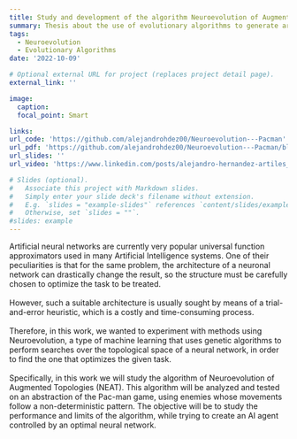 ```yaml
---
title: Study and development of the algorithm Neuroevolution of Augmented Topologies in the Pac-man environment
summary: Thesis about the use of evolutionary algorithms to generate artificial neural networks with optimal parameters and topology for solving the game of Pac-man in deterministic and stochastic environments.
tags:
  - Neuroevolution
  - Evolutionary Algorithms
date: '2022-10-09'

# Optional external URL for project (replaces project detail page).
external_link: ''

image:
  caption: 
  focal_point: Smart

links:
url_code: 'https://github.com/alejandrohdez00/Neuroevolution---Pacman'
url_pdf: 'https://github.com/alejandrohdez00/Neuroevolution---Pacman/blob/master/20220908_TFG_ALEJANDRO_HERNANDEZ_ARTILES.pdf'
url_slides: ''
url_video: 'https://www.linkedin.com/posts/alejandro-hernandez-artiles_algorithms-neuralnetworks-research-activity-6997651318991400960-9Lfd?utm_source=share&utm_medium=member_desktop'

# Slides (optional).
#   Associate this project with Markdown slides.
#   Simply enter your slide deck's filename without extension.
#   E.g. `slides = "example-slides"` references `content/slides/example-slides.md`.
#   Otherwise, set `slides = ""`.
#slides: example
---
```


Artificial neural networks are currently very popular universal function approximators used in many Artificial Intelligence systems. One of their peculiarities is that for the same problem, the architecture of a neuronal network can drastically change the result, so the structure must be carefully chosen to optimize the task to be treated.\
\
However, such a suitable architecture is usually sought by means of a trial-and-error heuristic, which is a costly and time-consuming process.\
\
Therefore, in this work, we wanted to experiment with methods using Neuroevolution, a type of machine learning that uses genetic algorithms to perform searches over the topological space of a neural network, in order to find the one that optimizes the given task.\
\
Specifically, in this work we will study the algorithm of Neuroevolution of Augmented Topologies (NEAT). This algorithm will be analyzed and tested on an abstraction of the Pac-man game, using enemies whose movements follow a non-deterministic pattern. The objective will be to study the performance and limits of the algorithm, while trying to create an AI agent controlled by an optimal neural network.
